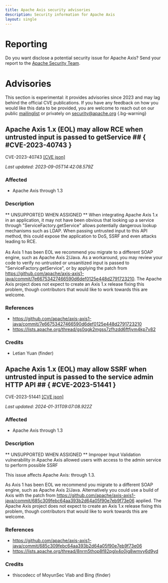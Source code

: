 ```yaml
---
title: Apache Axis security advisories
description: Security information for Apache Axis
layout: single
---
```


# Reporting

Do you want disclose a potential security issue for Apache Axis? Send your report to the [Apache Security Team](mailto:security@apache.org).

# Advisories

This section is experimental: it provides advisories since 2023 and may lag behind the official CVE publications. If you have any feedback on how you would like this data to be provided, you are welcome to reach out on our public [mailinglist](/mailinglist) or privately on [security@apache.org](mailto:security@apache.org)
{.bg-warning}

## Apache Axis 1.x (EOL) may allow RCE when untrusted input is passed to getService ## { #CVE-2023-40743 }

CVE-2023-40743 [\[CVE json\]](./CVE-2023-40743.cve.json)

_Last updated: 2023-09-05T14:42:08.579Z_

### Affected

* Apache Axis through 1.3


### Description

<div>** UNSUPPORTED WHEN ASSIGNED ** When integrating Apache Axis 1.x in an application, it may not have been obvious that looking up a service through "ServiceFactory.getService" allows potentially dangerous lookup mechanisms such as LDAP. When passing untrusted input to this API method, this could expose the application to DoS, SSRF and even attacks leading to RCE.</div><div><br></div><div>As Axis 1 has been EOL we recommend you migrate to a different SOAP engine, such as Apache Axis 2/Java. As a workaround, you may review your code to verify no untrusted or unsanitized input is passed to "ServiceFactory.getService", or by applying the patch from <a target="_blank" rel="nofollow" href="https://github.com/apache/axis-axis1-java/commit/7e66753427466590d6def0125e448d2791723210">https://github.com/apache/axis-axis1-java/commit/7e66753427466590d6def0125e448d2791723210</a>. The Apache Axis project does not expect to create an Axis 1.x release fixing this problem, though contributors that would like to work towards this are welcome.<br></div>

### References
* https://github.com/apache/axis-axis1-java/commit/7e66753427466590d6def0125e448d2791723210
* https://lists.apache.org/thread/gs0qgk2mgss7zfhzdd6ftfjvm4kp7v82


### Credits
* Letian Yuan (finder)


## Apache Axis 1.x (EOL) may allow SSRF when untrusted input is passed to the service admin HTTP API ## { #CVE-2023-51441 }

CVE-2023-51441 [\[CVE json\]](./CVE-2023-51441.cve.json)

_Last updated: 2024-01-31T09:07:08.922Z_

### Affected

* Apache Axis through 1.3


### Description

** UNSUPPORTED WHEN ASSIGNED ** Improper Input Validation vulnerability in Apache Axis allowed users with access to the admin service to perform possible SSRF<br><p>This issue affects Apache Axis: through 1.3.</p><p>As Axis 1 has been EOL we recommend you migrate to a different SOAP engine, such as Apache Axis 2/Java. Alternatively you could use a build of Axis with the patch from <a target="_blank" rel="nofollow" href="https://github.com/apache/axis-axis1-java/commit/685c309febc64aa393b2d64a05f90e7eb9f73e06">https://github.com/apache/axis-axis1-java/commit/685c309febc64aa393b2d64a05f90e7eb9f73e06</a> applied. The Apache Axis project does not expect to create an Axis 1.x release 
fixing this problem, though contributors that would like to work towards
 this are welcome.
</p>

### References
* https://github.com/apache/axis-axis1-java/commit/685c309febc64aa393b2d64a05f90e7eb9f73e06
* https://lists.apache.org/thread/8nrm5thop8f82pglx4o0jg8wmvy6d9yd


### Credits
* thiscodecc of MoyunSec Vlab and Bing (finder)

